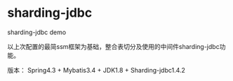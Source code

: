 sharding-jdbc
===

sharding-jdbc demo

以上次配置的最简ssm框架为基础，整合表切分及使用的中间件sharding-jdbc功能。

版本：
Spring4.3 + Mybatis3.4 + JDK1.8 + Sharding-jdbc1.4.2
